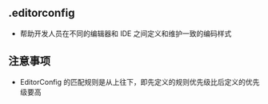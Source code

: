 ## .editorconfig

- 帮助开发人员在不同的编辑器和 IDE 之间定义和维护一致的编码样式

## 注意事项

- EditorConfig 的匹配规则是从上往下，即先定义的规则优先级比后定义的优先级要高
